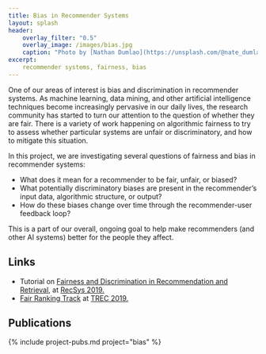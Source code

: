 ```yaml
---
title: Bias in Recommender Systems
layout: splash
header:
    overlay_filter: "0.5"
    overlay_image: /images/bias.jpg
    caption: "Photo by [Nathan Dumlao](https://unsplash.com/@nate_dumlao?utm_source=unsplash&utm_medium=referral&utm_content=creditCopyText) on [Unsplash](https://unsplash.com/s/photos/pages?utm_source=unsplash&utm_medium=referral&utm_content=creditCopyText)"
excerpt:
    recommender systems, fairness, bias
---
```



One of our areas of interest is bias and discrimination in recommender systems. As machine learning, data mining, and other artificial intelligence techniques become increasingly pervasive in our daily lives, the research community has started to turn our attention to the question of whether they are fair. There is a variety of work happening on algorithmic fairness to try to assess whether particular systems are unfair or discriminatory, and how to mitigate this situation.


In this project, we are investigating several questions of fairness and bias in recommender systems:

-	What does it mean for a recommender to be fair, unfair, or biased?
-	What potentially discriminatory biases are present in the recommender’s input data, algorithmic structure, or output?
-	How do these biases change over time through the recommender-user feedback loop?

This is a part of our overall, ongoing goal to help make recommenders (and other AI systems) better for the people they affect.

## Links

* Tutorial on [Fairness and Discrimination in Recommendation and Retrieval](https://fair-ia.ekstrandom.net/recsys2019), at [RecSys 2019.](https://recsys.acm.org/recsys19/)
* [Fair Ranking Track](https://fair-trec.github.io/) at [TREC 2019.](https://trec.nist.gov/tracks.html)

## Publications

{% include project-pubs.md project="bias" %}
